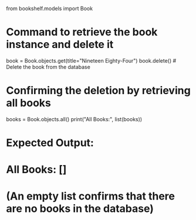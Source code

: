 from bookshelf.models import Book
# Command to retrieve the book instance and delete it
book = Book.objects.get(title="Nineteen Eighty-Four")
book.delete()  # Delete the book from the database

# Confirming the deletion by retrieving all books
books = Book.objects.all()
print("All Books:", list(books))

# Expected Output:
# All Books: []
# (An empty list confirms that there are no books in the database)
